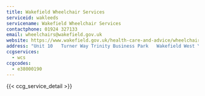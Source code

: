 ```yaml
---
title: Wakefield Wheelchair Services
serviceid: wakleeds
servicename: Wakefield Wheelchair Services
contactphone: 01924 327133
email: wheelchairs@wakefield.gov.uk
website: https://www.wakefield.gov.uk/health-care-and-advice/wheelchair-service
address: "Unit 10   Turner Way Trinity Business Park   Wakefield West Yorkshire WF2 8EF"
ccgservices:
  - wcs
ccgcodes:
  - e38000190
---
```


{{< ccg_service_detail >}}
